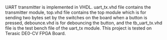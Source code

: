 UART transmitter is implemented in VHDL. uart_tx.vhd file contains the transmitter module, top.vhd file contains the top module  which is for sending two bytes set by the switches on the board when a button is pressed, debounce.vhd is for debouncing the button, and the tb_uart_tx.vhd file is the test bench file of the uart_tx module. This project is tested on Terasic DE0-CV FPGA Board.
